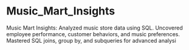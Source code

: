# Music_Mart_Insights
Music Mart Insights: Analyzed music store data using SQL. Uncovered employee performance, customer behaviors, and music preferences. Mastered SQL joins, group by, and subqueries for advanced analysi
